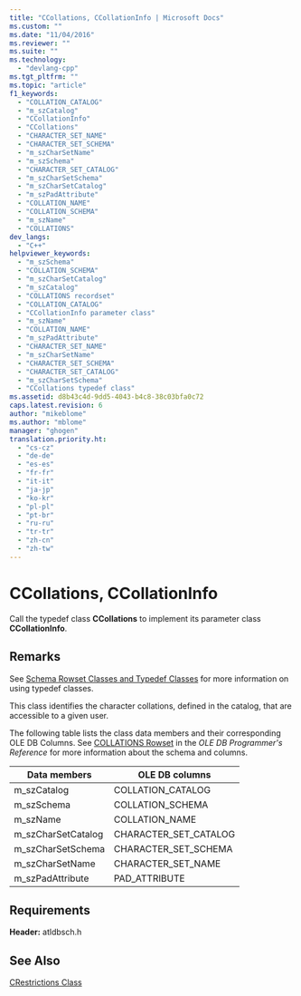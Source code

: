 ```yaml
---
title: "CCollations, CCollationInfo | Microsoft Docs"
ms.custom: ""
ms.date: "11/04/2016"
ms.reviewer: ""
ms.suite: ""
ms.technology: 
  - "devlang-cpp"
ms.tgt_pltfrm: ""
ms.topic: "article"
f1_keywords: 
  - "COLLATION_CATALOG"
  - "m_szCatalog"
  - "CCollationInfo"
  - "CCollations"
  - "CHARACTER_SET_NAME"
  - "CHARACTER_SET_SCHEMA"
  - "m_szCharSetName"
  - "m_szSchema"
  - "CHARACTER_SET_CATALOG"
  - "m_szCharSetSchema"
  - "m_szCharSetCatalog"
  - "m_szPadAttribute"
  - "COLLATION_NAME"
  - "COLLATION_SCHEMA"
  - "m_szName"
  - "COLLATIONS"
dev_langs: 
  - "C++"
helpviewer_keywords: 
  - "m_szSchema"
  - "COLLATION_SCHEMA"
  - "m_szCharSetCatalog"
  - "m_szCatalog"
  - "COLLATIONS recordset"
  - "COLLATION_CATALOG"
  - "CCollationInfo parameter class"
  - "m_szName"
  - "COLLATION_NAME"
  - "m_szPadAttribute"
  - "CHARACTER_SET_NAME"
  - "m_szCharSetName"
  - "CHARACTER_SET_SCHEMA"
  - "CHARACTER_SET_CATALOG"
  - "m_szCharSetSchema"
  - "CCollations typedef class"
ms.assetid: d8b43c4d-9dd5-4043-b4c8-38c03bfa0c72
caps.latest.revision: 6
author: "mikeblome"
ms.author: "mblome"
manager: "ghogen"
translation.priority.ht: 
  - "cs-cz"
  - "de-de"
  - "es-es"
  - "fr-fr"
  - "it-it"
  - "ja-jp"
  - "ko-kr"
  - "pl-pl"
  - "pt-br"
  - "ru-ru"
  - "tr-tr"
  - "zh-cn"
  - "zh-tw"
---
```

# CCollations, CCollationInfo
Call the typedef class **CCollations** to implement its parameter class **CCollationInfo**.  
  
## Remarks  
 See [Schema Rowset Classes and Typedef Classes](../../data/oledb/schema-rowset-classes-and-typedef-classes.md) for more information on using typedef classes.  
  
 This class identifies the character collations, defined in the catalog, that are accessible to a given user.  
  
 The following table lists the class data members and their corresponding OLE DB Columns. See [COLLATIONS Rowset](https://msdn.microsoft.com/en-us/library/ms715783.aspx) in the *OLE DB Programmer's Reference* for more information about the schema and columns.  
  
|Data members|OLE DB columns|  
|------------------|--------------------|  
|m_szCatalog|COLLATION_CATALOG|  
|m_szSchema|COLLATION_SCHEMA|  
|m_szName|COLLATION_NAME|  
|m_szCharSetCatalog|CHARACTER_SET_CATALOG|  
|m_szCharSetSchema|CHARACTER_SET_SCHEMA|  
|m_szCharSetName|CHARACTER_SET_NAME|  
|m_szPadAttribute|PAD_ATTRIBUTE|  
  
## Requirements  
 **Header:** atldbsch.h  
  
## See Also  
 [CRestrictions Class](../../data/oledb/crestrictions-class.md)